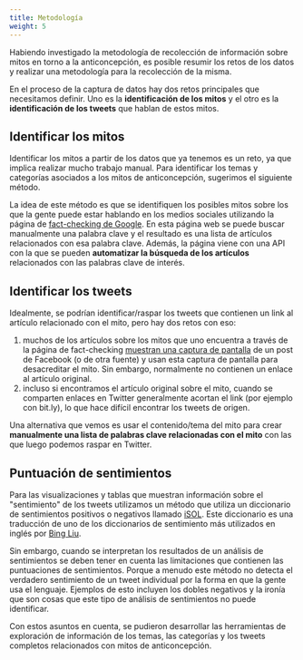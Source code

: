 ```yaml
---
title: Metodología
weight: 5
---
```


Habiendo investigado la metodología de recolección de información sobre mitos en torno a la anticoncepción, es posible resumir los retos de los datos y realizar una metodología para la recolección de la misma.

En el proceso de la captura de datos hay dos retos principales que necesitamos definir. Uno es la **identificación de los mitos** y el otro es la **identificación de los tweets** que hablan de estos mitos.

## Identificar los mitos

Identificar los mitos a partir de los datos que ya tenemos es un reto, ya que implica realizar mucho trabajo manual. Para identificar los temas y categorías asociados a los mitos de anticoncepción, sugerimos el siguiente método.

La idea de este método es que se identifiquen los posibles mitos sobre los que la gente puede estar hablando en los medios sociales utilizando la página de [fact-checking de Google](https://toolbox.google.com/factcheck/explorer?authuser=0). En esta página web se puede buscar manualmente una palabra clave y el resultado es una lista de artículos relacionados con esa palabra clave. Además, la página viene con una API con la que se pueden **automatizar la búsqueda de los artículos** relacionados con las palabras clave de interés.

## Identificar los tweets

Idealmente, se podrían identificar/raspar los tweets que contienen un link al artículo relacionado con el mito, pero hay dos retos con eso:

1. muchos de los artículos sobre los mitos que uno encuentra a través de la página de fact-checking [muestran una captura de pantalla](https://factual.afp.com/no-esta-imagen-no-muestra-un-feto-de-siete-meses-en-una-clinica-de-abortos) de un post de Facebook (o de otra fuente) y usan esta captura de pantalla para desacreditar el mito. Sin embargo, normalmente no contienen un enlace al artículo original.
1. incluso si encontramos el artículo original sobre el mito, cuando se comparten enlaces en Twitter generalmente acortan el link (por ejemplo con bit.ly), lo que hace difícil encontrar los tweets de origen.

Una alternativa que vemos es usar el contenido/tema del mito para crear **manualmente una lista de palabras clave relacionadas con el mito** con las que luego podemos raspar en Twitter.

## Puntuación de sentimientos

Para las visualizaciones y tablas que muestran información sobre el "sentimiento" de los tweets utilizamos un método que utiliza un diccionario de sentimientos positivos o negativos llamado [iSOL](https://sinai.ujaen.es/investigacion/recursos/isol). Este diccionario es una traducción de uno de los diccionarios de sentimiento más utilizados en inglés por [Bing Liu](https://www.cs.uic.edu/~liub/).

Sin embargo, cuando se interpretan los resultados de un análisis de sentimientos se deben tener en cuenta las limitaciones que contienen las puntuaciones de sentimientos. Porque a menudo este método no detecta el verdadero sentimiento de un tweet individual por la forma en que la gente usa el lenguaje. Ejemplos de esto incluyen los dobles negativos y la ironía que son cosas que este tipo de análisis de sentimientos no puede identificar.

Con estos asuntos en cuenta, se pudieron desarrollar las herramientas de exploración de información de los temas, las categorías y los tweets completos relacionados con mitos de anticoncepción.